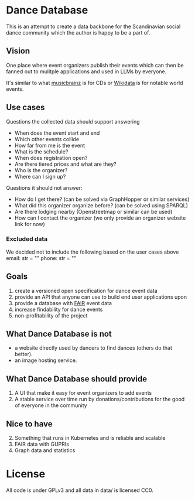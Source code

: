 # Dance Database

This is an attempt to create a data backbone 
for the Scandinavian social dance community 
which the author is happy to be a part of.

## Vision
One place where event organizers publish their events which can then be fanned out to mulitple applications and used in LLMs by everyone.

It's similar to what [musicbrainz](https://musicbrainz.org/) is for CDs or [Wikidata](https://www.wikidata.org/) is for notable world events.

## Use cases
Questions the collected data should support answering
* When does the event start and end
* Which other events collide
* How far from me is the event
* What is the schedule?
* When does registration open?
* Are there tiered prices and what are they?
* Who is the organizer?
* Where can I sign up?

Questions it should not answer:
* How do I get there? (can be solved via GraphHopper or similar services)
* What did this organizer organize before? (can be solved using SPARQL)
* Are there lodging nearby (Openstreetmap or similar can be used)
* How can I contact the organizer (we only provide an organizer website link for now)

### Excluded data
We decided not to include the following based on the user cases above
email: str = ""
phone: str = ""

## Goals
1) create a versioned open specification for dance event data
2) provide an API that anyone can use to build end user applications upon
3) provide a database with [FAIR](https://www.go-fair.org/fair-principles/) event data
5) increase findability for dance events
6) non-profitability of the project

## What Dance Database is not
* a website directly used by dancers to find dances (others do that better).
* an image hosting service.

## What Dance Database should provide
1) A UI that make it easy for event organizers to add events 
2) A stable service over time run by donations/contributions for the good of everyone in the community

## Nice to have
2) Something that runs in Kubernetes and is reliable and scalable
3) FAIR data with GUPRIs
4) Graph data and statistics

# License
All code is under GPLv3 and all data in data/ is licensed CC0.